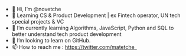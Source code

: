 - 👋 Hi, I’m @novetche
- 👀 Learning CS & Product Development | ex Fintech operator, UN tech special projects & VC
- 🌱 I’m currently learning Algorithms, JavaScript, Python and SQL to better understand tech product development
- 💞️ I’m looking to learn on GitHub.
- 📫 How to reach me : https://twitter.com/matetche_

